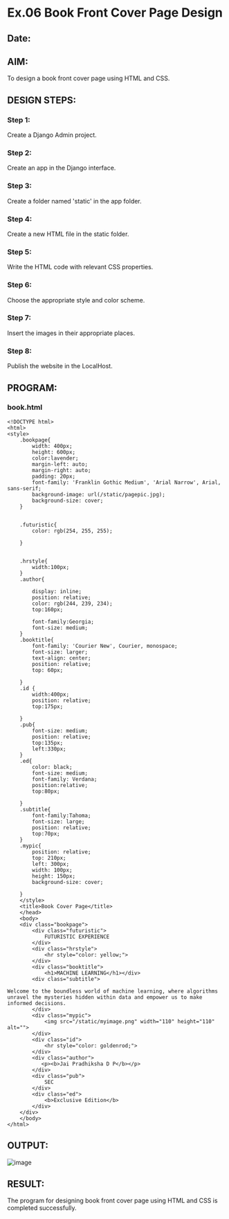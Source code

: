 # Ex.06 Book Front Cover Page Design
## Date:

## AIM:
To design a book front cover page using HTML and CSS.

## DESIGN STEPS:

### Step 1:
Create a Django Admin project.

### Step 2:
Create an app in the Django interface.

### Step 3:
Create a folder named 'static' in the app folder.

### Step 4:
Create a new HTML file in the static folder.

### Step 5:
Write the HTML code with relevant CSS properties.

### Step 6:
Choose the appropriate style and color scheme.

### Step 7:
Insert the images in their appropriate places.

### Step 8:
Publish the website in the LocalHost.

## PROGRAM:
### book.html
```
<!DOCTYPE html>
<html>
<style>
    .bookpage{
        width: 400px;
        height: 600px;
        color:lavender;
        margin-left: auto;
        margin-right: auto;
        padding: 20px;
        font-family: 'Franklin Gothic Medium', 'Arial Narrow', Arial, sans-serif;
        background-image: url(/static/pagepic.jpg);
        background-size: cover;
    }
        
    
    .futuristic{
        color: rgb(254, 255, 255);
    
    }
    
    
    .hrstyle{
        width:100px;
    }
    .author{
    
        display: inline;
        position: relative;
        color: rgb(244, 239, 234);
        top:160px;
        
        font-family:Georgia;
        font-size: medium;
    }
    .booktitle{
        font-family: 'Courier New', Courier, monospace;
        font-size: larger;
        text-align: center;
        position: relative;
        top: 60px;
    
    }
    .id {
        width:400px;
        position: relative;
        top:175px;
        
    }
    .pub{
        font-size: medium;
        position: relative;
        top:135px;
        left:330px;
    }
    .ed{
        color: black;
        font-size: medium;
        font-family: Verdana;
        position:relative;
        top:80px;
    
    }
    .subtitle{
        font-family:Tahoma;
        font-size: large;
        position: relative;
        top:70px;
    }
    .mypic{
        position: relative;
        top: 210px;
        left: 300px;
        width: 100px;
        height: 150px;
        background-size: cover;
        
    }
    </style>
    <title>Book Cover Page</title>
    </head>
    <body>
    <div class="bookpage">
        <div class="futuristic">
            FUTURISTIC EXPERIENCE
        </div>
        <div class="hrstyle">
            <hr style="color: yellow;">
        </div>
        <div class="booktitle">
            <h1>MACHINE LEARNING</h1></div>
        <div class="subtitle">
            
Welcome to the boundless world of machine learning, where algorithms unravel the mysteries hidden within data and empower us to make informed decisions.
        </div>
        <div class="mypic">
            <img src="/static/myimage.png" width="110" height="110" alt="">
        </div>
        <div class="id">
            <hr style="color: goldenrod;">
        </div>
        <div class="author">
           <p><b>Jai Pradhiksha D P</b></p>
        </div>
        <div class="pub">
            SEC
        </div>
        <div class="ed">
            <b>Exclusive Edition</b>
        </div>
    </div>
    </body>
</html>
```

## OUTPUT:
![image](https://github.com/Jai-Pradhiksha/cover/assets/100289733/32e89c82-8e3f-447c-8814-31dfa81516fd)


## RESULT:
The program for designing book front cover page using HTML and CSS is completed successfully.
